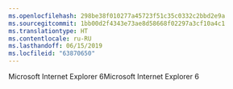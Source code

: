 ```yaml
---
ms.openlocfilehash: 298be38f010277a45723f51c35c0332c2bbd2e9a
ms.sourcegitcommit: 1bb00d2f4343e73ae8d58668f02297a3cf10a4c1
ms.translationtype: HT
ms.contentlocale: ru-RU
ms.lasthandoff: 06/15/2019
ms.locfileid: "63870650"
---
```

<span data-ttu-id="fb7a9-101">Microsoft Internet Explorer 6</span><span class="sxs-lookup"><span data-stu-id="fb7a9-101">Microsoft Internet Explorer 6</span></span>